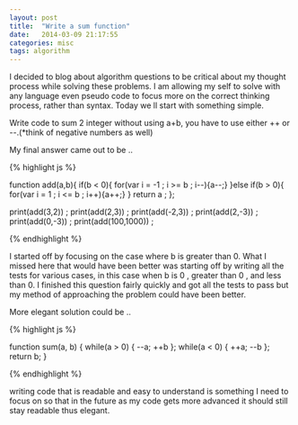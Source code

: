 ```yaml
---
layout: post
title:  "Write a sum function"
date:   2014-03-09 21:17:55
categories: misc
tags: algorithm
---
```


I decided to blog about algorithm questions to be critical about my thought process while solving these problems. I am allowing my self to solve with any language even pseudo code to focus more on the correct thinking process, rather than syntax. Today we ll start with something simple.

Write code to sum 2 integer without using a+b, you have to use either ++ or --.(*think of negative numbers as well)

My final answer came out to be .. 

{% highlight js %}

function add(a,b){
  if(b < 0){
    for(var i = -1 ; i >= b ; i--){a--;}
  }else if(b > 0){
    for(var i = 1 ; i <= b ; i++){a++;}
  }
  return a ; 
};

print(add(3,2)) ; 
print(add(2,3)) ; 
print(add(-2,3)) ; 
print(add(2,-3)) ; 
print(add(0,-3)) ; 
print(add(100,1000))  ; 

{% endhighlight %}


I started off by focusing on the case where b is greater than 0. What I missed here that would have been better was starting off by writing all the tests for various cases, in this case when b is 0 , greater than 0 , and less than 0. I finished this question fairly quickly and got all the tests to pass but my method of approaching the problem could have been better.

More elegant solution could be ..

{% highlight js %}

function sum(a, b) {
  while(a > 0) { --a; ++b };
  while(a < 0) { ++a; --b };
  return b;
}

{% endhighlight %}

writing code that is readable and easy to understand is something I need to focus on so that in the future as my code gets more advanced it should still stay readable thus elegant. 